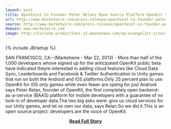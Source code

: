 ```yaml
---
layout: post
title: OpenFeint Co Founder Peter Relans Open Source Platform OpenKit to Unveil Version 1 0 Product at GDC: Cloud Based Back End for Unity Cross Platform Games
url: http://www.marketwire.com/press-release/openfeint-co-founder-peter-relans-open-source-platform-openkit-unveil-version-10-product-1771185.htm
source: http://www.marketwire.com/press-release/openfeint-co-founder-peter-relans-open-source-platform-openkit-unveil-version-10-product-1771185.htm
domain: www.marketwire.com
image: http://kinlane-productions.s3.amazonaws.com/ap-evangelist-site/curated/screenshots/7029_www_marketwire_com.png
---
```

{% include JB/setup %}<p>SAN FRANCISCO, CA--(Marketwire - Mar 22, 2013) - More than half of the 1,000 developers whove signed up for the anticipated OpenKit public beta have indicated theyre interested in adding cloud features like Cloud Data Sync, Leaderboards and Facebook &amp; Twitter Authentication to Unity games that run on both the Android and iOS platforms.Only 25 percent plan to use OpenKit for iOS only games while even fewer are opting for just Android says Peter Relan, founder of OpenKit, the first completely open backend-as-a-service (BAAS) platform for mobile developers with a guarantee of no lock-in of developer data.The two big asks were: give us cloud services for our Unity games, and let us own our data, says Relan.So we did it.This is an open source project: developers are the voice of OpenKit.</p>
<center><p><a href="http://www.marketwire.com/press-release/openfeint-co-founder-peter-relans-open-source-platform-openkit-unveil-version-10-product-1771185.htm" style='padding:25px; font-sze:18px; font-weight: bold;'>Read Full Story</a></p></center>
